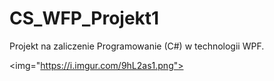 # CS_WFP_Projekt1
Projekt na zaliczenie Programowanie (C#) w technologii WPF.

<img="https://i.imgur.com/9hL2as1.png">
